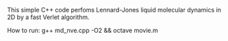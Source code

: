 This simple C++ code perfoms Lennard-Jones liquid 
molecular dynamics in 2D by a fast Verlet algorithm.

How to run:
g++ md_nve.cpp -O2 && octave movie.m  

